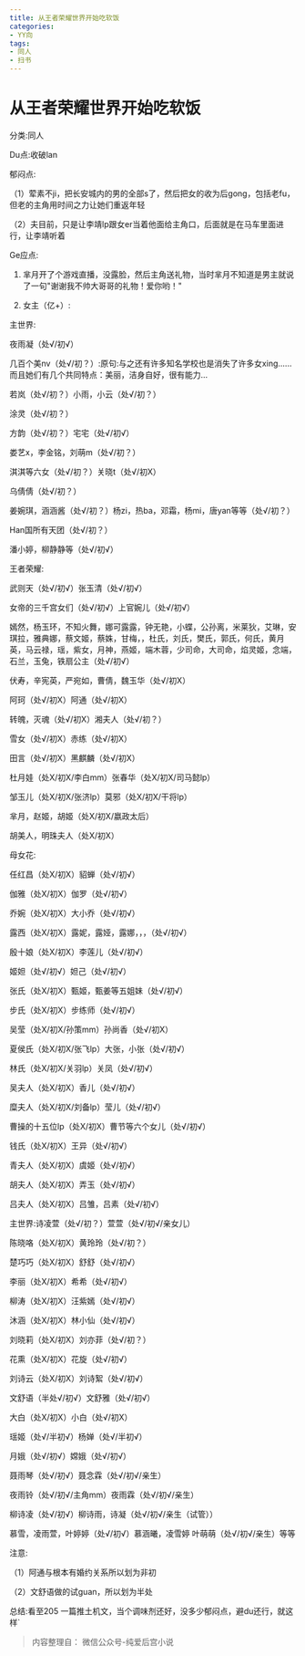 ```yaml
---
title: 从王者荣耀世界开始吃软饭
categories:
- YY向
tags:
- 同人
- 扫书
---
```

# 从王者荣耀世界开始吃软饭
分类:同人

Du点:收破lan

郁闷点:

（1）荤素不ji，把长安城内的男的全部s了，然后把女的收为后gong，包括老fu，但老的主角用时间之力让她们重返年轻

（2）夫目前，只是让李靖lp跟女er当着他面给主角口，后面就是在马车里面进行，让李靖听着

Ge应点:

1.  芈月开了个游戏直播，没露脸，然后主角送礼物，当时芈月不知道是男主就说了一句"谢谢我不帅大哥哥的礼物！爱你哟！"

2.  女主（亿+）:

主世界:

夜雨凝（处√/初√）

几百个美nv（处√/初？）:原句:与之还有许多知名学校也是消失了许多女xing......而且她们有几个共同特点：美丽，洁身自好，很有能力...

若岚（处√/初？）小雨，小云（处√/初？）

涂灵（处√/初？）

方韵（处√/初？）宅宅（处√/初√）

娄艺x，李金铭，刘萌m（处√/初？）

淇淇等六女（处√/初？）关晓t（处√/初X）

乌倩倩（处√/初？）

姜婉琪，涵涵酱（处√/初？）杨zi，热ba，邓霜，杨mi，唐yan等等（处√/初？）

Han国所有天团（处√/初？）

潘小婷，柳静静等（处√/初√）

王者荣耀:

武则天（处√/初√）张玉清（处√/初√）

女帝的三千宫女们（处√/初√）上官婉儿（处√/初√）

嫣然，杨玉环，不知火舞，娜可露露，钟无艳，小蝶，公孙离，米莱狄，艾琳，安琪拉，雅典娜，蔡文姬，蔡姝，甘梅，，杜氏，刘氏，樊氏，郭氏，何氏，黄月英，马云禄，瑶，紫女，月神，燕姬，端木蓉，少司命，大司命，焰灵姬，念端，石兰，玉兔，铁扇公主（处√/初√）

伏寿，辛宪英，严宛如，曹倩，魏玉华（处√/初X）

阿珂（处√/初X）阿通（处√/初X）

转魄，灭魂（处√/初X）湘夫人（处√/初？）

雪女（处√/初X）赤练（处√/初X）

田言（处√/初X）黑麒麟（处√/初X）

杜月娃（处X/初X/李白mm）张春华（处X/初X/司马懿lp）

邹玉儿（处Ⅹ/初X/张济lp）莫邪（处X/初X/干将lp）

芈月，赵姬，胡姬（处X/初X/嬴政太后）

胡美人，明珠夫人（处X/初X）

母女花:

任红昌（处X/初X）貂蝉（处√/初√）

伽雅（处X/初X）伽罗（处√/初√）

乔婉（处X/初X）大小乔（处√/初√）

露西（处X/初X）露妮，露娅，露娜，，，（处√/初√）

殷十娘（处X/初X）李莲儿（处√/初√）

姬妲（处√/初√）妲己（处√/初√）

张氏（处X/初X）甄姬，甄姜等五姐妹（处√/初√）

步氏（处X/初X）步练师（处√/初√）

吴莹（处X/初X/孙策mm）孙尚香（处√/初X）

夏侯氏（处X/初X/张飞lp）大张，小张（处√/初√）

林氏（处X/初X/关羽lp）关凤（处√/初√）

吴夫人（处X/初X）香儿（处√/初√）

糜夫人（处X/初X/刘备lp）莹儿（处√/初√）

曹操的十五位lp（处X/初X）曹节等六个女儿（处√/初√）

钱氏（处X/初X）王异（处√/初√）

青夫人（处X/初X）虞姬（处√/初√）

胡夫人（处X/初X）弄玉（处√/初√）

吕夫人（处X/初X）吕雏，吕素（处√/初√）

主世界:诗凌萱（处√/初？）萱萱（处√/初√/亲女儿）

陈晓咯（处X/初X）黄玲玲（处√/初？）

楚巧巧（处X/初X）舒舒（处√/初√）

李丽（处X/初X）希希（处√/初√）

柳涛（处X/初X）汪紫嫣（处√/初√）

沐涵（处X/初Ⅹ）林小仙（处√/初√）

刘晓莉（处X/初X）刘亦菲（处√/初？）

花熏（处X/初X）花旋（处√/初√）

刘诗云（处X/初X）刘诗絮（处√/初√）

文舒语（半处√/初√）文舒雅（处√/初√）

大白（处X/初X）小白（处√/初X）

瑶姬（处√/半初√）杨婵（处√/半初√）

月娥（处√/初√）嫦娥（处√/初√）

聂雨琴（处√/初√）聂念霖（处√/初√/亲生）

夜雨铃（处√/初√/主角mm）夜雨霖（处√/初√/亲生）

柳诗凌（处√/初√）柳诗雨，诗凝（处√/初√/亲生（试管））

慕雪，凌雨萱，叶婷婷（处√/初√）慕涵曦，凌雪婷 叶萌萌（处√/初√/亲生）等等

注意:

（1）阿通与根本有婚约关系所以划为非初

（2）文舒语做的试guan，所以划为半处

总结:看至205
一篇推土机文，当个调味剂还好，没多少郁闷点，避du还行，就这样\`


> 内容整理自： 微信公众号-纯爱后宫小说